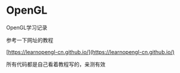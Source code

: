 # OpenGL
OpenGL学习记录

参考一下网址的教程

[https://learnopengl-cn.github.io/](https://learnopengl-cn.github.io/)

所有代码都是自己看着教程写的，亲测有效